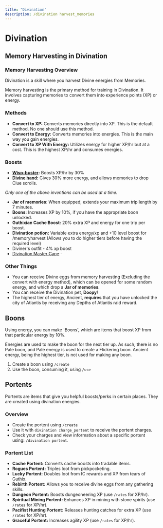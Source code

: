 ```yaml
---
title: "Divination"
description: /divination harvest_memories
---
```


# Divination

## Memory Harvesting in Divination

### Memory Harvesting Overview

Divination is a skill where you harvest Divine energies from Memories.

Memory harvesting is the primary method for training in Divination. It involves capturing memories to convert them into experience points (XP) or energy.

### Methods

- **Convert to XP:** Converts memories directly into XP. This is the default method. No one should use this method.
- **Convert to Energy:** Converts memories into energies. This is the main way you gain energies.
- **Convert to XP With Energy:** Utilizes energy for higher XP/hr but at a cost. This is the highest XP/hr and consumes energies.

### Boosts

- [**Wisp-buster**](../invention/#inventions)**:** Boosts XP/hr by 30%
- [**Divine hand**](../invention/#inventions)**:** Gives 30% more energy, and allows memories to drop Clue scrolls.

_Only one of the above inventions can be used at a time._

- **Jar of memories**: When equipped, extends your maximum trip length by 7 minutes.
- **Boons:** Increases XP by 10%, if you have the appropriate boon unlocked.
- **Guthixian Cache Boost:** 20% extra XP and energy for one trip per boost.
- **Divination potion:** Variable extra energy/xp and +10 level boost for /memoryharvest (Allows you to do higher tiers before having the required level)
- Diviner's outfit - 4% xp boost
- [Divination Master Cape](../../custom-items/equippables/#master-capes) -

### Other Things

- You can receive Divine eggs from memory harvesting (Excluding the convert with energy method), which can be opened for some random energy, and which drop a **Jar of memories**.
- You can receive the Divination pet, **Doopy**!
- The highest tier of energy, Ancient, **requires** that you have unlocked the city of Atlantis by receiving any Depths of Atlantis raid reward.

## Boons

Using energy, you can make 'Boons', which are items that boost XP from that particular energy by 10%.

Energies are used to make the boon for the next tier up. As such, there is no Pale boon, and Pale energy is used to create a Flickering boon. Ancient energy, being the highest tier, is not used for making any boon.

1. Create a boon using `/create`
2. Use the boon, consuming it, using `/use`

## Portents

Portents are items that give you helpful boosts/perks in certain places. They are created using divination energies.

### Overview

- Create the portent using `/create`
- Use it with `divination charge_portent` to receive the portent charges.
- Check your charges and view information about a specific portent using: `/divination portent`.

### Portent List

- **Cache Portent:** Converts cache boosts into tradable items.
- **Rogues Portent:** Triples loot from pickpocketing.
- **Lucky Portent:** Doubles loot from IC rewards and XP from tears of Guthix.
- **Rebirth Portent:** Allows you to receive divine eggs from any gathering skills.
- **Dungeon Portent:** Boosts dungeoneering XP (use `/rates` for XP/hr).
- **Spiritual Mining Portent:** Enhances XP in mining with stone spirits (use `/rates` for XP/hr).
- **Pacifist Hunting Portent:** Releases hunting catches for extra XP (use `/rates` for XP/hr).
- **Graceful Portent:** Increases agility XP (use `/rates` for XP/hr).
